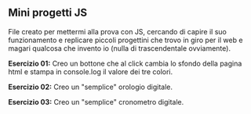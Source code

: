 ## Mini progetti JS

File creato per mettermi alla prova con JS, cercando di capire il suo funzionamento e replicare piccoli progettini che trovo in giro per il web e magari qualcosa che invento io (nulla di trascendentale ovviamente).

**Esercizio 01:**
Creo un bottone che al click cambia lo sfondo della pagina html e stampa in console.log il valore dei tre colori.

**Esercizio 02:**
Creo un "semplice" orologio digitale.

**Esercizio 03:**
Creo un "semplice" cronometro digitale.